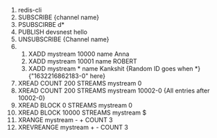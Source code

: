 1. redis-cli
2. SUBSCRIBE {channel name}
3. PSUBSCIRBE d*
4. PUBLISH devsnest hello
5. UNSUBSCRIBE {Channel name}
6.  1. XADD mystream 10000 name Anna
    2. XADD mystream 10001 name ROBERT
    3. XADD mystream * name Kankshit            {Random ID goes when *} {"1632216862183-0" here}
7. XREAD COUNT 200 STREAMS mystream 0
8. XREAD COUNT 200 STREAMS mystream 10002-0     {All entries after 10002-0}
9. XREAD BLOCK 0 STREAMS mystream 0
10. XREAD BLOCK 10000 STREAMS mystream $
11. XRANGE mystream - +  COUNT 3
12. XREVREANGE mystream + - COUNT 3